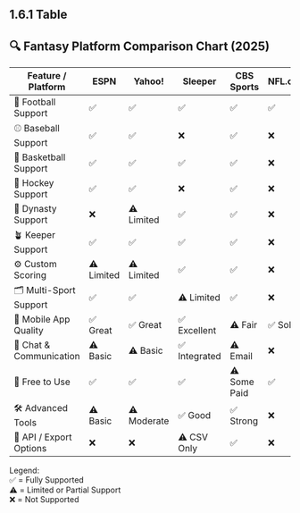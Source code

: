 ## 1.6.1 Table

## 🔍 Fantasy Platform Comparison Chart (2025)

| Feature / Platform       | ESPN       | Yahoo!     | Sleeper     | CBS Sports | NFL.com   | Fantrax     | Underdog   | RT Sports   |
|--------------------------|------------|------------|-------------|------------|-----------|-------------|------------|-------------|
| 🏈 Football Support      | ✅          | ✅          | ✅           | ✅          | ✅         | ✅           | ✅          | ✅           |
| ⚾ Baseball Support       | ✅          | ✅          | ❌           | ✅          | ❌         | ✅           | ✅          | ✅           |
| 🏀 Basketball Support     | ✅          | ✅          | ✅           | ✅          | ❌         | ✅           | ✅          | ❌           |
| 🏒 Hockey Support         | ✅          | ✅          | ❌           | ✅          | ❌         | ✅           | ❌          | ❌           |
| 🧠 Dynasty Support        | ❌          | ⚠️ Limited  | ✅           | ✅          | ❌         | ✅           | ❌          | ✅           |
| 🪴 Keeper Support         | ✅          | ✅          | ✅           | ✅          | ❌         | ✅           | ❌          | ✅           |
| ⚙️ Custom Scoring         | ⚠️ Limited  | ⚠️ Limited  | ✅           | ✅          | ❌         | ✅           | ❌          | ✅           |
| 🗂️ Multi-Sport Support    | ✅          | ✅          | ⚠️ Limited   | ✅          | ❌         | ✅           | ⚠️ Best Ball Only | ⚠️ Football + Baseball |
| 📱 Mobile App Quality     | ✅ Great    | ✅ Great    | ✅ Excellent | ⚠️ Fair     | ✅ Solid   | ⚠️ Fair       | ✅ Excellent| ⚠️ Limited     |
| 📢 Chat & Communication   | ⚠️ Basic    | ⚠️ Basic    | ✅ Integrated | ⚠️ Email    | ❌         | ⚠️ Limited    | ❌          | ❌           |
| 💸 Free to Use            | ✅          | ✅          | ✅           | ⚠️ Some Paid | ✅         | ✅           | ⚠️ Entry Fees | ⚠️ Premium     |
| 🛠️ Advanced Tools         | ⚠️ Basic    | ⚠️ Moderate | ✅ Good      | ✅ Strong   | ❌         | ✅ Extensive  | ✅ Optimizers | ✅ Customizable |
| 🧪 API / Export Options   | ❌          | ❌          | ⚠️ CSV Only  | ✅          | ❌         | ✅ Full API   | ❌          | ✅            |

Legend:  
✅ = Fully Supported  
⚠️ = Limited or Partial Support  
❌ = Not Supported
